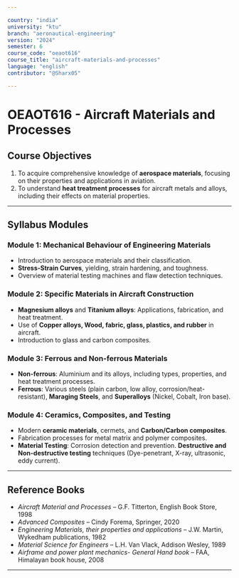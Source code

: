 ```yaml
---

country: "india"
university: "ktu"
branch: "aeronautical-engineering"
version: "2024"
semester: 6
course_code: "oeaot616"
course_title: "aircraft-materials-and-processes"
language: "english"
contributor: "@Sharx05"

---
```


# OEAOT616 - Aircraft Materials and Processes

## Course Objectives

1.  To acquire comprehensive knowledge of **aerospace materials**, focusing on their properties and applications in aviation.
2.  To understand **heat treatment processes** for aircraft metals and alloys, including their effects on material properties.

---

## Syllabus Modules

### Module 1: Mechanical Behaviour of Engineering Materials

-   Introduction to aerospace materials and their classification.
-   **Stress-Strain Curves**, yielding, strain hardening, and toughness.
-   Overview of material testing machines and flaw detection techniques.

### Module 2: Specific Materials in Aircraft Construction

-   **Magnesium alloys** and **Titanium alloys**: Applications, fabrication, and heat treatment.
-   Use of **Copper alloys, Wood, fabric, glass, plastics, and rubber** in aircraft.
-   Introduction to glass and carbon composites.

### Module 3: Ferrous and Non-ferrous Materials

-   **Non-ferrous**: Aluminium and its alloys, including types, properties, and heat treatment processes.
-   **Ferrous**: Various steels (plain carbon, low alloy, corrosion/heat-resistant), **Maraging Steels**, and **Superalloys** (Nickel, Cobalt, Iron base).

### Module 4: Ceramics, Composites, and Testing

-   Modern **ceramic materials**, cermets, and **Carbon/Carbon composites**.
-   Fabrication processes for metal matrix and polymer composites.
-   **Material Testing**: Corrosion detection and prevention. **Destructive and Non-destructive testing** techniques (Dye-penetrant, X-ray, ultrasonic, eddy current).

---

## Reference Books

-   *Aircraft Material and Processes* – G.F. Titterton, English Book Store, 1998
-   *Advanced Composites* – Cindy Forema, Springer, 2020
-   *Engineering Materials, their properties and applications* – J.W. Martin, Wykedham publications, 1982
-   *Material Science for Engineers* – L.H. Van Vlack, Addison Wesley, 1989
-   *Airframe and power plant mechanics- General Hand book* – FAA, Himalayan book house, 2008

---
